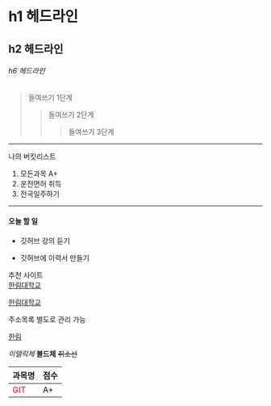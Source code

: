 # h1 헤드라인
## h2 헤드라인
###### h6 헤드라인

> 들여쓰기 1단계
>> 들여쓰기 2단계
>>> 들여쓰기 3단계
-------------------------------
나의 버킷리스트
1. 모든과목 A+
2. 운전면허 취득
3. 전국일주하기
****************************
#### 오늘 할 일
* 깃허브 강의 듣기
+ 깃허브에 이력서 만들기

추천 사이트  
[한림대학교](www.hallym.ac.kr)

<a href= http://www.hallym.ac.kr/>한림대학교</a>  

주소목록 별도로 관리 가능  

[hallym]:http://www.hallym.ac.kr

[한림][hallym]

*이탤릭체*
**볼드체**
~~취소선~~

|과목명|점수|
|---|---|
|<span style="color:red">GIT</span>|A+|
